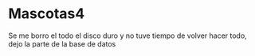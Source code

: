 # Mascotas4
Se me borro el todo el disco duro y no tuve tiempo de volver hacer todo, dejo la parte de la base de datos
